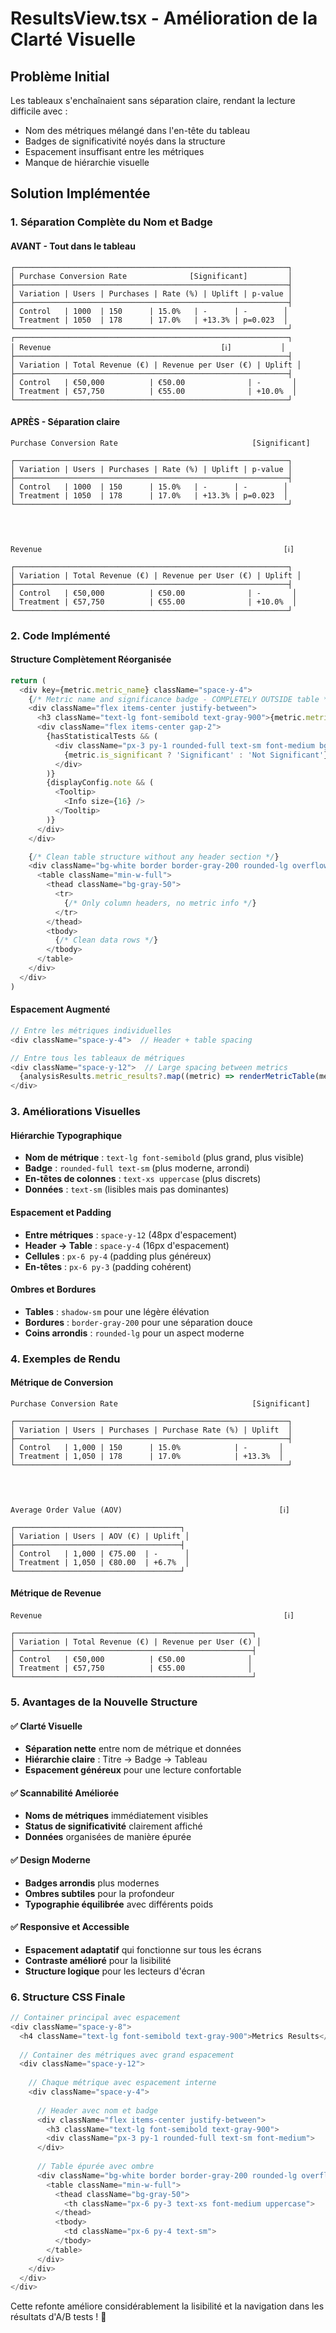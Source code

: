 # ResultsView.tsx - Amélioration de la Clarté Visuelle

## Problème Initial
Les tableaux s'enchaînaient sans séparation claire, rendant la lecture difficile avec :
- Nom des métriques mélangé dans l'en-tête du tableau
- Badges de significativité noyés dans la structure
- Espacement insuffisant entre les métriques
- Manque de hiérarchie visuelle

## Solution Implémentée

### **1. Séparation Complète du Nom et Badge**

#### **AVANT** - Tout dans le tableau
```
┌─────────────────────────────────────────────────────────────┐
│ Purchase Conversion Rate              [Significant]         │
├─────────────────────────────────────────────────────────────┤
│ Variation | Users | Purchases | Rate (%) | Uplift | p-value │
├─────────────────────────────────────────────────────────────┤
│ Control   | 1000  | 150      | 15.0%   | -      | -        │
│ Treatment | 1050  | 178      | 17.0%   | +13.3% | p=0.023  │
└─────────────────────────────────────────────────────────────┘
┌─────────────────────────────────────────────────────────────┐
│ Revenue                                      [ℹ️]           │
├─────────────────────────────────────────────────────────────┤
│ Variation | Total Revenue (€) | Revenue per User (€) | Uplift │
├─────────────────────────────────────────────────────────────┤
│ Control   | €50,000          | €50.00              | -       │
│ Treatment | €57,750          | €55.00              | +10.0%  │
└─────────────────────────────────────────────────────────────┘
```

#### **APRÈS** - Séparation claire
```
Purchase Conversion Rate                              [Significant]

┌─────────────────────────────────────────────────────────────┐
│ Variation | Users | Purchases | Rate (%) | Uplift | p-value │
├─────────────────────────────────────────────────────────────┤
│ Control   | 1000  | 150      | 15.0%   | -      | -        │
│ Treatment | 1050  | 178      | 17.0%   | +13.3% | p=0.023  │
└─────────────────────────────────────────────────────────────┘




Revenue                                                      [ℹ️]

┌─────────────────────────────────────────────────────────────┐
│ Variation | Total Revenue (€) | Revenue per User (€) | Uplift │
├─────────────────────────────────────────────────────────────┤
│ Control   | €50,000          | €50.00              | -       │
│ Treatment | €57,750          | €55.00              | +10.0%  │
└─────────────────────────────────────────────────────────────┘
```

### **2. Code Implémenté**

#### **Structure Complètement Réorganisée**
```typescript
return (
  <div key={metric.metric_name} className="space-y-4">
    {/* Metric name and significance badge - COMPLETELY OUTSIDE table */}
    <div className="flex items-center justify-between">
      <h3 className="text-lg font-semibold text-gray-900">{metric.metric_name}</h3>
      <div className="flex items-center gap-2">
        {hasStatisticalTests && (
          <div className="px-3 py-1 rounded-full text-sm font-medium bg-green-100 text-green-700">
            {metric.is_significant ? 'Significant' : 'Not Significant'}
          </div>
        )}
        {displayConfig.note && (
          <Tooltip>
            <Info size={16} />
          </Tooltip>
        )}
      </div>
    </div>

    {/* Clean table structure without any header section */}
    <div className="bg-white border border-gray-200 rounded-lg overflow-hidden shadow-sm">
      <table className="min-w-full">
        <thead className="bg-gray-50">
          <tr>
            {/* Only column headers, no metric info */}
          </tr>
        </thead>
        <tbody>
          {/* Clean data rows */}
        </tbody>
      </table>
    </div>
  </div>
)
```

#### **Espacement Augmenté**
```typescript
// Entre les métriques individuelles
<div className="space-y-4">  // Header + table spacing

// Entre tous les tableaux de métriques
<div className="space-y-12">  // Large spacing between metrics
  {analysisResults.metric_results?.map((metric) => renderMetricTable(metric, 'aggregated'))}
</div>
```

### **3. Améliorations Visuelles**

#### **Hiérarchie Typographique**
- **Nom de métrique** : `text-lg font-semibold` (plus grand, plus visible)
- **Badge** : `rounded-full text-sm` (plus moderne, arrondi)
- **En-têtes de colonnes** : `text-xs uppercase` (plus discrets)
- **Données** : `text-sm` (lisibles mais pas dominantes)

#### **Espacement et Padding**
- **Entre métriques** : `space-y-12` (48px d'espacement)
- **Header → Table** : `space-y-4` (16px d'espacement)
- **Cellules** : `px-6 py-4` (padding plus généreux)
- **En-têtes** : `px-6 py-3` (padding cohérent)

#### **Ombres et Bordures**
- **Tables** : `shadow-sm` pour une légère élévation
- **Bordures** : `border-gray-200` pour une séparation douce
- **Coins arrondis** : `rounded-lg` pour un aspect moderne

### **4. Exemples de Rendu**

#### **Métrique de Conversion**
```
Purchase Conversion Rate                              [Significant]

┌─────────────────────────────────────────────────────────────┐
│ Variation | Users | Purchases | Purchase Rate (%) | Uplift  │
├─────────────────────────────────────────────────────────────┤
│ Control   | 1,000 | 150      | 15.0%            | -       │
│ Treatment | 1,050 | 178      | 17.0%            | +13.3%  │
└─────────────────────────────────────────────────────────────┘




Average Order Value (AOV)                                   [ℹ️]

┌─────────────────────────────────────┐
│ Variation | Users | AOV (€) | Uplift │
├─────────────────────────────────────┤
│ Control   | 1,000 | €75.00  | -      │
│ Treatment | 1,050 | €80.00  | +6.7%  │
└─────────────────────────────────────┘
```

#### **Métrique de Revenue**
```
Revenue                                                      [ℹ️]

┌─────────────────────────────────────────────────────┐
│ Variation | Total Revenue (€) | Revenue per User (€) │
├─────────────────────────────────────────────────────┤
│ Control   | €50,000          | €50.00              │
│ Treatment | €57,750          | €55.00              │
└─────────────────────────────────────────────────────┘
```

### **5. Avantages de la Nouvelle Structure**

#### **✅ Clarté Visuelle**
- **Séparation nette** entre nom de métrique et données
- **Hiérarchie claire** : Titre → Badge → Tableau
- **Espacement généreux** pour une lecture confortable

#### **✅ Scannabilité Améliorée**
- **Noms de métriques** immédiatement visibles
- **Status de significativité** clairement affiché
- **Données** organisées de manière épurée

#### **✅ Design Moderne**
- **Badges arrondis** plus modernes
- **Ombres subtiles** pour la profondeur
- **Typographie équilibrée** avec différents poids

#### **✅ Responsive et Accessible**
- **Espacement adaptatif** qui fonctionne sur tous les écrans
- **Contraste amélioré** pour la lisibilité
- **Structure logique** pour les lecteurs d'écran

### **6. Structure CSS Finale**

```typescript
// Container principal avec espacement
<div className="space-y-8">
  <h4 className="text-lg font-semibold text-gray-900">Metrics Results</h4>
  
  // Container des métriques avec grand espacement
  <div className="space-y-12">
    
    // Chaque métrique avec espacement interne
    <div className="space-y-4">
      
      // Header avec nom et badge
      <div className="flex items-center justify-between">
        <h3 className="text-lg font-semibold text-gray-900">
        <div className="px-3 py-1 rounded-full text-sm font-medium">
      </div>
      
      // Table épurée avec ombre
      <div className="bg-white border border-gray-200 rounded-lg overflow-hidden shadow-sm">
        <table className="min-w-full">
          <thead className="bg-gray-50">
            <th className="px-6 py-3 text-xs font-medium uppercase">
          </thead>
          <tbody>
            <td className="px-6 py-4 text-sm">
          </tbody>
        </table>
      </div>
    </div>
  </div>
</div>
```

Cette refonte améliore considérablement la lisibilité et la navigation dans les résultats d'A/B tests ! 🎯
